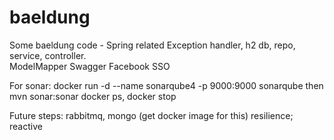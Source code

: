 # baeldung
Some baeldung code - Spring related
Exception handler, h2 db, repo, service, controller. 
<br>ModelMapper
Swagger 
Facebook SSO 

For sonar: 
 docker run -d --name sonarqube4 -p 9000:9000 sonarqube
 then mvn sonar:sonar
docker ps, docker stop 



Future steps: 
rabbitmq, 
mongo (get docker image for this) 
resilience; 
reactive
